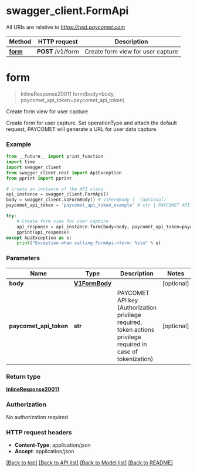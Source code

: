 # swagger_client.FormApi

All URIs are relative to *https://rest.paycomet.com*

Method | HTTP request | Description
------------- | ------------- | -------------
[**form**](FormApi.md#form) | **POST** /v1/form | Create form view for user capture

# **form**
> InlineResponse20011 form(body=body, paycomet_api_token=paycomet_api_token)

Create form view for user capture

Create form for user capture. Set operationType and attach the default request, PAYCOMET will generate a URL for user data capture.

### Example
```python
from __future__ import print_function
import time
import swagger_client
from swagger_client.rest import ApiException
from pprint import pprint

# create an instance of the API class
api_instance = swagger_client.FormApi()
body = swagger_client.V1FormBody() # V1FormBody |  (optional)
paycomet_api_token = 'paycomet_api_token_example' # str | PAYCOMET API key (Authorization privilege required, token actions privilege required in case of tokenization) (optional)

try:
    # Create form view for user capture
    api_response = api_instance.form(body=body, paycomet_api_token=paycomet_api_token)
    pprint(api_response)
except ApiException as e:
    print("Exception when calling FormApi->form: %s\n" % e)
```

### Parameters

Name | Type | Description  | Notes
------------- | ------------- | ------------- | -------------
 **body** | [**V1FormBody**](V1FormBody.md)|  | [optional] 
 **paycomet_api_token** | **str**| PAYCOMET API key (Authorization privilege required, token actions privilege required in case of tokenization) | [optional] 

### Return type

[**InlineResponse20011**](InlineResponse20011.md)

### Authorization

No authorization required

### HTTP request headers

 - **Content-Type**: application/json
 - **Accept**: application/json

[[Back to top]](#) [[Back to API list]](../README.md#documentation-for-api-endpoints) [[Back to Model list]](../README.md#documentation-for-models) [[Back to README]](../README.md)

